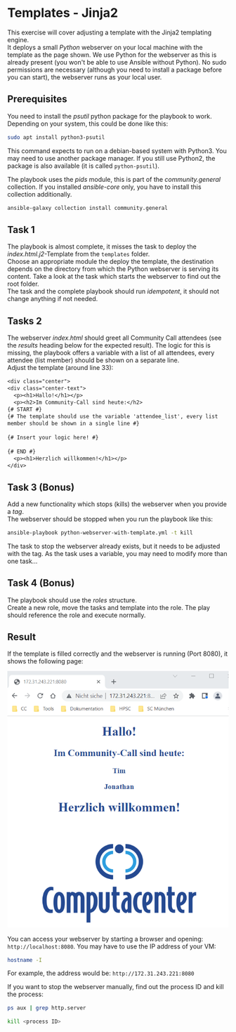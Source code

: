 # Templates - Jinja2

This exercise will cover adjusting a template with the Jinja2 templating engine.  
It deploys a small *Python* webserver on your local machine with the template as the page shown. We use Python for the webserver as this is already present (you won't be able to use Ansible without Python). No sudo permissions are necessary (although you need to install a package before you can start), the webserver runs as your local user.

## Prerequisites

You need to install the *psutil* python package for the playbook to work. Depending on your system, this could be done like this:

```bash
sudo apt install python3-psutil
```

This command expects to run on a debian-based system with Python3. You may need to use another package manager. If you still use Python2, the package is also available (it is called `python-psutil`).

The playbook uses the *pids* module, this is part of the *community.general* collection. If you installed *ansible-core* only, you have to install this collection additionally.

```bash
ansible-galaxy collection install community.general
```

## Task 1

The playbook is almost complete, it misses the task to deploy the *index.html.j2*-Template from the `templates` folder.  
Choose an appropriate module the deploy the template, the destination depends on the directory from which the Python webserver is serving its content. Take a look at the task which starts the webserver to find out the root folder.  
The task and the complete playbook should run *idempotent*, it should not change anything if not needed.

## Tasks 2

The webserver *index.html* should greet all Community Call attendees (see the *results* heading below for the expected result). The logic for this is missing, the playbook offers a variable with a list of all attendees, every attendee (list member) should be shown on a separate line.  
Adjust the template (around line 33):

```jinja
<div class="center">
<div class="center-text">
  <p><h1>Hallo!</h1></p>
  <p><h2>Im Community-Call sind heute:</h2>
{# START #}
{# The template should use the variable 'attendee_list', every list member should be shown in a single line #}

{# Insert your logic here! #}

{# END #}
  <p><h1>Herzlich willkommen!</h1></p>
</div>
```

## Task 3 (Bonus)

Add a new functionality which stops (kills) the webserver when you provide a *tag*.  
The webserver should be stopped when you run the playbook like this:

```bash
ansible-playbook python-webserver-with-template.yml -t kill
```

The task to stop the webserver already exists, but it needs to be adjusted with the tag. As the task uses a variable, you may need to modify more than one task...

## Task 4 (Bonus)

The playbook should use the *roles* structure.  
Create a new role, move the tasks and template into the role. The play should reference the role and execute normally.

## Result

If the template is filled correctly and the webserver is running (Port 8080), it shows the following page:

![Screenshot vom Ergebnis](.pictures/ScreenshotErgebnis.png)

You can access your webserver by starting a browser and opening: `http://localhost:8080`.
You may have to use the IP address of your VM:

```bash
hostname -I
```

For example, the address would be: `http://172.31.243.221:8080`

If you want to stop the webserver manually, find out the process ID and kill the process:

```bash
ps aux | grep http.server
```

```bash
kill <process ID>
```
